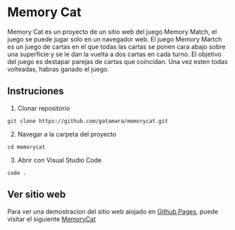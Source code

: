 # Memory Cat

Memory Cat es un proyecto de un sitio web del juego Memory Match, el juego se puede jugar solo en un navegador web.
El juego Memory Martch es un juego de cartas en el que todas las cartas se ponen cara abajo sobre una superficie y se le dan la vuelta a dos cartas en cada turno.
El objetivo del juego es destapar parejas de cartas que coincidan. Una vez esten todas volteadas, habras ganado el juego.

## Instruciones

1. Clonar repositorio

```
git clone https://github.com/gatamara/memorycat.git
```

2. Navegar a la carpeta del proyecto

```
cd memorycat
```

3. Abrir con Visual Studio Code

```
code .
```

## Ver sitio web

Para ver una demostracion del sitio web alojado en [Github Pages](https://pages.github.com/), puede visitar el siguiente [MemoryCat](https://gatamara.github.io/memorycat/)